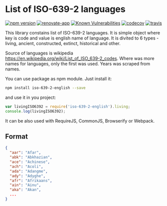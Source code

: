 List of ISO-639-2 languages
============

[![npm version](https://badge.fury.io/js/iso-639-2-english.svg)](https://badge.fury.io/js/iso-639-2-english)
[![renovate-app](https://img.shields.io/badge/renovate-app-blue.svg)](https://renovateapp.com/) 
[![Known Vulnerabilities](https://snyk.io/test/github/fabulator/iso-639-2-english/badge.svg)](https://snyk.io/test/github/fabulator/iso-639-2-english)
[![codecov](https://codecov.io/gh/fabulator/iso-639-2-english/branch/master/graph/badge.svg)](https://codecov.io/gh/fabulator/iso-639-2-english) 
[![travis](https://travis-ci.org/fabulator/iso-639-2-english.svg?branch=master)](https://travis-ci.org/fabulator/iso-639-2-english)

This library constains list of ISO-639-2 languages. It is simple object where key is code and value is english name of language. It is divited to 6 types - living, ancient, constructed, extinct, historical and other.

Source of languages is wikipedia https://en.wikipedia.org/wiki/List_of_ISO_639-2_codes. Where was more names for languages, only the first was used. Years was scraped from names.

You can use package as npm module. Just install it:

```sh
npm install iso-639-2-english --save
```

and use it in you project:

```js
var livingISO6392 = require('iso-639-2-english').living;
console.log(livingISO6392);
```

It can be also used with RequireJS, CommonJS, Browserify or Webpack.

## Format
```json
{
  "aar": "Afar",
  "abk": "Abkhazian",
  "ace": "Achinese",
  "ach": "Acoli",
  "ada": "Adangme",
  "ady": "Adyghe",
  "afr": "Afrikaans",
  "ain": "Ainu",
  "aka": "Akan",
  ...
}
```

